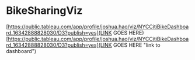 # BikeSharingViz




[https://public.tableau.com/app/profile/joshua.hao/viz/NYCCitiBikeDashboard_16342888828030/D3?publish=yes](LINK GOES HERE)
[https://public.tableau.com/app/profile/joshua.hao/viz/NYCCitiBikeDashboard_16342888828030/D3?publish=yes](LINK GOES HERE "link to dashboard")
